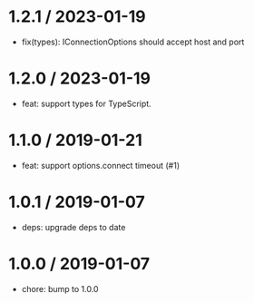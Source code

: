
1.2.1 / 2023-01-19
==================

  * fix(types): IConnectionOptions should accept host and port

1.2.0 / 2023-01-19
==================

  * feat: support types for TypeScript.

1.1.0 / 2019-01-21
==================

  * feat: support options.connect timeout (#1)

1.0.1 / 2019-01-07
==================

  * deps: upgrade deps to date

1.0.0 / 2019-01-07
==================

  * chore: bump to 1.0.0
